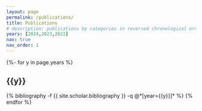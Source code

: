 ```yaml
---
layout: page
permalink: /publications/
title: Publications
# description: publications by categories in reversed chronological order. generated by jekyll-scholar.
years: [2024,2023,2021]
nav: true
nav_order: 1
---
```


<!-- _pages/publications.md -->
<div class="publications">

{%- for y in page.years %}
  <h2 class="year">{{y}}</h2>
  {% bibliography -f {{ site.scholar.bibliography }} -q @*[year={{y}}]* %}
{% endfor %}

</div>
